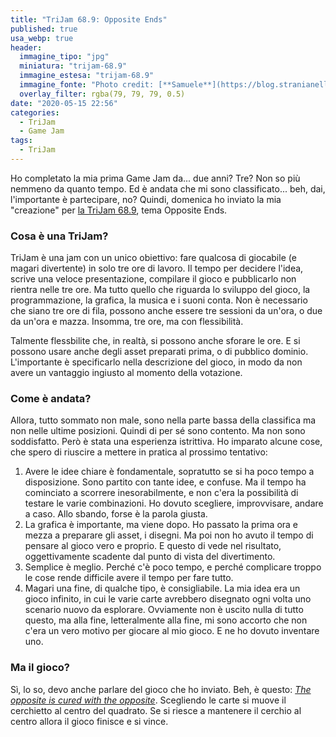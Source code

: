 ```yaml
---
title: "TriJam 68.9: Opposite Ends"
published: true
usa_webp: true
header:
  immagine_tipo: "jpg"
  miniatura: "trijam-68.9"
  immagine_estesa: "trijam-68.9"
  immagine_fonte: "Photo credit: [**Samuele**](https://blog.stranianelli.com/)"
  overlay_filter: rgba(79, 79, 79, 0.5)
date: "2020-05-15 22:56"
categories:
  - TriJam
  - Game Jam
tags:
  - TriJam
---
```


Ho completato la mia prima Game Jam da... due anni? Tre? Non so più nemmeno da quanto tempo. Ed è andata che mi sono classificato... beh, dai, l'importante è partecipare, no? Quindi, domenica ho inviato la mia "creazione" per [la TriJam 68.9](https://trijam.itch.io/), tema Opposite Ends.

### Cosa è una TriJam?

TriJam è una jam con un unico obiettivo: fare qualcosa di giocabile (e magari divertente) in solo tre ore di lavoro. Il tempo per decidere l'idea, scrive una veloce presentazione, compilare il gioco e pubblicarlo non rientra nelle tre ore. Ma tutto quello che riguarda lo sviluppo del gioco, la programmazione, la grafica, la musica e i suoni conta. Non è necessario che siano tre ore di fila, possono anche essere tre sessioni da un'ora, o due da un'ora e mazza. Insomma, tre ore, ma con flessibilità.

Talmente flessbilite che, in realtà, si possono anche sforare le ore. E si possono usare anche degli asset preparati prima, o di pubblico dominio. L'importante è specificarlo nella descrizione del gioco, in modo da non avere un vantaggio ingiusto al momento della votazione.

### Come è andata?

Allora, tutto sommato non male, sono nella parte bassa della classifica ma non nelle ultime posizioni. Quindi di per sé sono contento. Ma non sono soddisfatto. Però è stata una esperienza istrittiva. Ho imparato alcune cose, che spero di riuscire a mettere in pratica al prossimo tentativo:

1. Avere le idee chiare è fondamentale, sopratutto se si ha poco tempo a disposizione. Sono partito con tante idee, e confuse. Ma il tempo ha cominciato a scorrere inesorabilmente, e non c'era la possibilità di testare le varie combinazioni. Ho dovuto scegliere, improvvisare, andare a caso. Allo sbando, forse è la parola giusta.
2. La grafica è importante, ma viene dopo. Ho passato la prima ora e mezza a preparare gli asset, i disegni. Ma poi non ho avuto il tempo di pensare al gioco vero e proprio. E questo di vede nel risultato, oggettivamente scadente dal punto di vista del divertimento.
3. Semplice è meglio. Perché c'è poco tempo, e perché complicare troppo le cose rende difficile avere il tempo per fare tutto.
4. Magari una fine, di qualche tipo, è consigliabile. La mia idea era un gioco infinito, in cui le varie carte avrebbero disegnato ogni volta uno scenario nuovo da esplorare. Ovviamente non è uscito nulla di tutto questo, ma alla fine, letteralmente alla fine, mi sono accorto che non c'era un vero motivo per giocare al mio gioco. E ne ho dovuto inventare uno.

### Ma il gioco?

Sì, lo so, devo anche parlare del gioco che ho inviato. Beh, è questo: _[The opposite is cured with the opposite](https://el3um4s.itch.io/the-opposite-is-cured-with-the-opposite)_. Scegliendo le carte si muove il cerchietto al centro del quadrato. Se si riesce a mantenere il cerchio al centro allora il gioco finisce e si vince.
